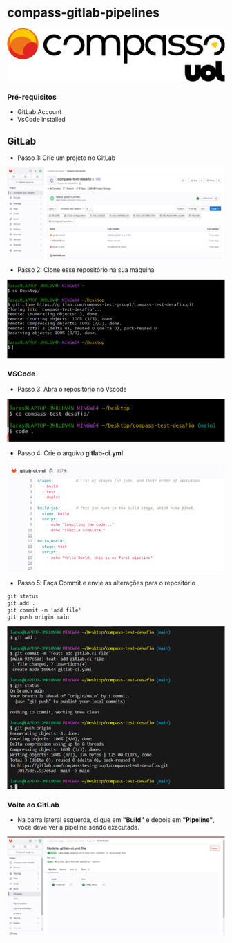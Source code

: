 # compass-gitlab-pipelines
![compass Logo](./images/compass.png)

### Pré-requisitos
- GitLab Account
- VsCode installed

## GitLab
- Passo 1: Crie um projeto no GitLab

![repo](./images/repo.png)

- Passo 2: Clone esse repositório na sua máquina

![repo](./images/clone.png)

### VSCode

- Passo 3: Abra o repositório no Vscode 

![abrir vscode](./images/open.png)

- Passo 4: Crie o arquivo **gitlab-ci.yml**

![file](./images/gitlab-file.png)

- Passo 5: Faça Commit e envie as alterações para o repositório


```
git status
git add . 
git commit -m 'add file'
git push origin main
```
![comandos](./images/git-comm.png)

### Volte ao GitLab

 - Na barra lateral esquerda, clique em **"Build"** e depois em **"Pipeline"**, você deve ver a pipeline sendo executada.

![pipeline](./images/pipeline-done.png)